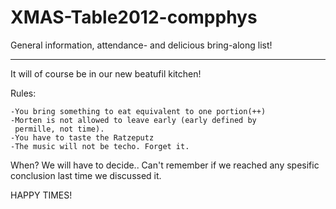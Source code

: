 XMAS-Table2012-compphys
=======================

General information, attendance- and delicious bring-along list!



---------------

It will of course be in our new beatufil kitchen!

Rules:

	-You bring something to eat equivalent to one portion(++)
	-Morten is not allowed to leave early (early defined by
	 permille, not time).
	-You have to taste the Ratzeputz
	-The music will not be techo. Forget it.

     
When?
	We will have to decide.. Can't remember if we reached any spesific conclusion last time we discussed it.


HAPPY TIMES!

 